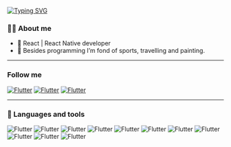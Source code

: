 [![Typing SVG](https://readme-typing-svg.demolab.com?font=Indie+Flower&size=30&duration=4000&pause=1000&color=E7F72C&background=000000&center=true&vCenter=true&width=900&height=80&lines=Hello!+I'm+JavaScript+evangelist%2C+but+you+can+call+me+frontend+developer;Welcome+to+my+GitHub)](https://git.io/typing-svg)

### 👨‍💻 About me
- 🔭 React | React Native developer
- 🥊 Besides programming I’m fond of sports, travelling and painting.


---
### Follow me
[![Flutter](https://img.shields.io/badge/-LinkedIn-0045CB?style=for-the-badge&logo=LinkedIn&&logoColor=0000000)](https://www.linkedin.com/in/lizaveta-petrova-4b1991220/)
[![Flutter](https://img.shields.io/badge/-telegram-027AE9?style=for-the-badge&logo=Telegram&&logoColor=0000000)](https://t.me/its_magellan)
[![Flutter](https://img.shields.io/badge/-gmail-EB1D00?style=for-the-badge&logo=Gmail&&logoColor=FFFFFF)](mailto:goldgalider@gmail.com)


---

### 🔧 Languages and tools
![Flutter](https://img.shields.io/badge/-javascript-000000?style=for-the-badge&logo=javascript&&logoColor=0000000)
![Flutter](https://img.shields.io/badge/-typescript-000000?style=for-the-badge&logo=typescript&&logoColor=0000000)
![Flutter](https://img.shields.io/badge/-react-000000?style=for-the-badge&logo=react&&logoColor=0000000)
![Flutter](https://img.shields.io/badge/-github-000000?style=for-the-badge&logo=github&&logoColor=0000000)
![Flutter](https://img.shields.io/badge/-wordpress-000000?style=for-the-badge&logo=wordpress&&logoColor=0000000)
![Flutter](https://img.shields.io/badge/-html5-000000?style=for-the-badge&logo=html5&&logoColor=0000000)
![Flutter](https://img.shields.io/badge/-css-000000?style=for-the-badge&logo=css3&&logoColor=0000000)
![Flutter](https://img.shields.io/badge/-sass-000000?style=for-the-badge&logo=Sass&&logoColor=0000000)
![Flutter](https://img.shields.io/badge/-figma-000000?style=for-the-badge&logo=figma&&logoColor=0000000)
![Flutter](https://img.shields.io/badge/-photoshop-000000?style=for-the-badge&logo=adobephotoshop&&logoColor=0000000)
![Flutter](https://img.shields.io/badge/-illustrator-000000?style=for-the-badge&logo=adobeillustrator&&logoColor=0000000)

